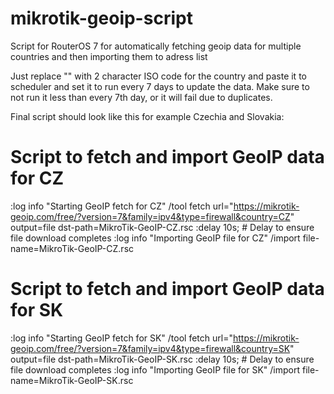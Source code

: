 # mikrotik-geoip-script
Script for RouterOS 7 for automatically fetching geoip data for multiple countries and then importing them to adress list

Just replace "<replace with ISOCODE>" with 2 character ISO code for the country and paste it to scheduler and set it to run every 7 days to update the data. Make sure to not run it less than every 7th day, or it will fail due to duplicates.


Final script should look like this for example Czechia and Slovakia:

# Script to fetch and import GeoIP data for CZ
:log info "Starting GeoIP fetch for CZ"
/tool fetch url="https://mikrotik-geoip.com/free/?version=7&family=ipv4&type=firewall&country=CZ" output=file dst-path=MikroTik-GeoIP-CZ.rsc
:delay 10s; # Delay to ensure file download completes
:log info "Importing GeoIP file for CZ"
/import file-name=MikroTik-GeoIP-CZ.rsc

# Script to fetch and import GeoIP data for SK
:log info "Starting GeoIP fetch for SK"
/tool fetch url="https://mikrotik-geoip.com/free/?version=7&family=ipv4&type=firewall&country=SK" output=file dst-path=MikroTik-GeoIP-SK.rsc
:delay 10s; # Delay to ensure file download completes
:log info "Importing GeoIP file for SK"
/import file-name=MikroTik-GeoIP-SK.rsc
